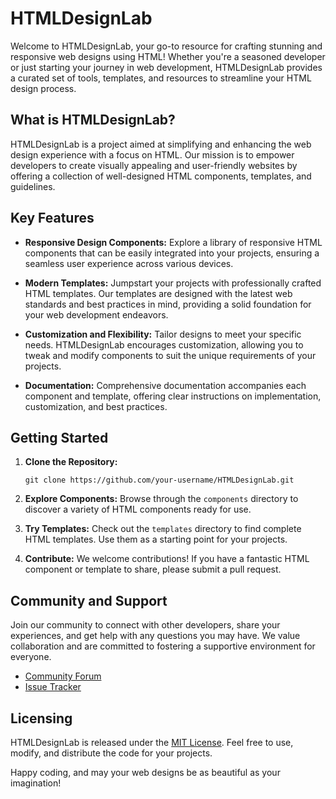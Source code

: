 
# HTMLDesignLab

Welcome to HTMLDesignLab, your go-to resource for crafting stunning and responsive web designs using HTML! Whether you're a seasoned developer or just starting your journey in web development, HTMLDesignLab provides a curated set of tools, templates, and resources to streamline your HTML design process.

## What is HTMLDesignLab?

HTMLDesignLab is a project aimed at simplifying and enhancing the web design experience with a focus on HTML. Our mission is to empower developers to create visually appealing and user-friendly websites by offering a collection of well-designed HTML components, templates, and guidelines.

## Key Features

- **Responsive Design Components:** Explore a library of responsive HTML components that can be easily integrated into your projects, ensuring a seamless user experience across various devices.

- **Modern Templates:** Jumpstart your projects with professionally crafted HTML templates. Our templates are designed with the latest web standards and best practices in mind, providing a solid foundation for your web development endeavors.

- **Customization and Flexibility:** Tailor designs to meet your specific needs. HTMLDesignLab encourages customization, allowing you to tweak and modify components to suit the unique requirements of your projects.

- **Documentation:** Comprehensive documentation accompanies each component and template, offering clear instructions on implementation, customization, and best practices.

## Getting Started

1. **Clone the Repository:**
   ```
   git clone https://github.com/your-username/HTMLDesignLab.git
   ```

2. **Explore Components:**
   Browse through the `components` directory to discover a variety of HTML components ready for use.

3. **Try Templates:**
   Check out the `templates` directory to find complete HTML templates. Use them as a starting point for your projects.

4. **Contribute:**
   We welcome contributions! If you have a fantastic HTML component or template to share, please submit a pull request.

## Community and Support

Join our community to connect with other developers, share your experiences, and get help with any questions you may have. We value collaboration and are committed to fostering a supportive environment for everyone.

- [Community Forum](link-to-community-forum)
- [Issue Tracker](link-to-issue-tracker)

## Licensing

HTMLDesignLab is released under the [MIT License](LICENSE.md). Feel free to use, modify, and distribute the code for your projects.

Happy coding, and may your web designs be as beautiful as your imagination!
